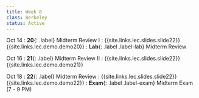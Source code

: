 ```yaml
---
title: Week 8
class: Berkeley
status: Active
---
```


Oct 14
: **20**{: .label} Midterm Review I
    : {{site.links.lec.slides.slide22}} {{site.links.lec.demo.demo20}}
: **Lab**{: .label .label-lab} Midterm Review

Oct 16
: **21**{: .label} Midterm Review II
    : {{site.links.lec.slides.slide22}} {{site.links.lec.demo.demo21}}

Oct 18
: **22**{: .label} Midterm Review
    : {{site.links.lec.slides.slide22}} {{site.links.lec.demo.demo22}}
: **Exam**{: .label .label-exam} Midterm Exam (7 - 9 PM)
